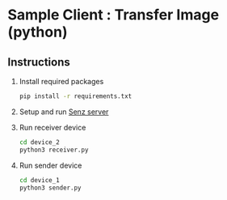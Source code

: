 # Sample Client : Transfer Image (python)

## Instructions

1.  Install required packages

    ```sh
    pip install -r requirements.txt
    ```

2.  Setup and run [Senz server](../../senz-server/README.md)

3.  Run receiver device
    ```sh
    cd device_2
    python3 receiver.py
    ```
4.  Run sender device
    ```sh
    cd device_1
    python3 sender.py
    ```
